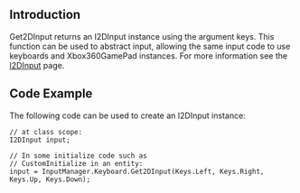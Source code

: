 ## Introduction

Get2DInput returns an I2DInput instance using the argument keys. This function can be used to abstract input, allowing the same input code to use keyboards and Xbox360GamePad instances. For more information see the [I2DInput](/documentation/api/flatredball/flatredball-input/flatredball-input-i2dinput/.md) page.

## Code Example

The following code can be used to create an I2DInput instance:

``` lang:c#
// at class scope:
I2DInput input;

// In some initialize code such as
// CustomInitialize in an entity:
input = InputManager.Keyboard.Get2DInput(Keys.Left, Keys.Right, Keys.Up, Keys.Down);
```

 
